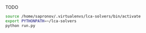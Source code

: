 TODO

```bash
source /home/sapronov/.virtualenvs/lca-solvers/bin/activate
export PYTHONPATH=~/lca-solvers
python run.py
```

